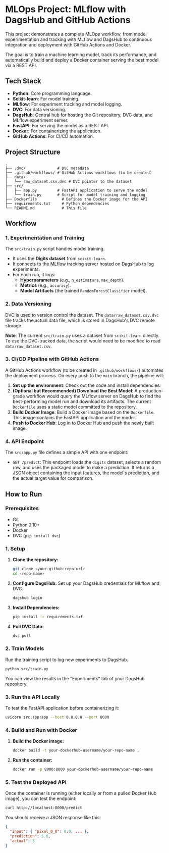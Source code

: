 # MLOps Project: MLflow with DagsHub and GitHub Actions

This project demonstrates a complete MLOps workflow, from model experimentation and tracking with MLflow and DagsHub to continuous integration and deployment with GitHub Actions and Docker.

The goal is to train a machine learning model, track its performance, and automatically build and deploy a Docker container serving the best model via a REST API.

## Tech Stack

*   **Python**: Core programming language.
*   **Scikit-learn**: For model training.
*   **MLflow**: For experiment tracking and model logging.
*   **DVC**: For data versioning.
*   **DagsHub**: Central hub for hosting the Git repository, DVC data, and MLflow experiment server.
*   **FastAPI**: For serving the model as a REST API.
*   **Docker**: For containerizing the application.
*   **GitHub Actions**: For CI/CD automation.

## Project Structure

```
.
├── .dvc/              # DVC metadata
├── .github/workflows/ # GitHub Actions workflows (to be created)
├── data/
│   └── raw_dataset.csv.dvc # DVC pointer to the dataset
├── src/
│   ├── app.py         # FastAPI application to serve the model
│   └── train.py       # Script for model training and logging
├── Dockerfile           # Defines the Docker image for the API
├── requirements.txt     # Python dependencies
└── README.md            # This file
```

## Workflow

### 1. Experimentation and Training

The `src/train.py` script handles model training.

*   It uses the **Digits dataset** from `scikit-learn`.
*   It connects to the MLflow tracking server hosted on DagsHub to log experiments.
*   For each run, it logs:
    *   **Hyperparameters** (e.g., `n_estimators`, `max_depth`).
    *   **Metrics** (e.g., `accuracy`).
    *   **Model Artifacts** (the trained `RandomForestClassifier` model).

### 2. Data Versioning

DVC is used to version control the dataset. The `data/raw_dataset.csv.dvc` file tracks the actual data file, which is stored in DagsHub's DVC remote storage.

**Note**: The current `src/train.py` uses a dataset from `scikit-learn` directly. To use the DVC-tracked data, the script would need to be modified to read `data/raw_dataset.csv`.

### 3. CI/CD Pipeline with GitHub Actions

A GitHub Actions workflow (to be created in `.github/workflows/`) automates the deployment process. On every push to the `main` branch, the pipeline will:

1.  **Set up the environment**: Check out the code and install dependencies.
2.  **(Optional but Recommended) Download the Best Model**: A production-grade workflow would query the MLflow server on DagsHub to find the best-performing model run and download its artifacts. The current `Dockerfile` uses a static model committed to the repository.
3.  **Build Docker Image**: Build a Docker image based on the `Dockerfile`. This image contains the FastAPI application and the model.
4.  **Push to Docker Hub**: Log in to Docker Hub and push the newly built image.

### 4. API Endpoint

The `src/app.py` file defines a simple API with one endpoint:

*   `GET /predict`: This endpoint loads the `digits` dataset, selects a random row, and uses the packaged model to make a prediction. It returns a JSON object containing the input features, the model's prediction, and the actual target value for comparison.

## How to Run

### Prerequisites

*   Git
*   Python 3.10+
*   Docker
*   DVC (`pip install dvc`)

### 1. Setup

1.  **Clone the repository:**
    ```bash
    git clone <your-github-repo-url>
    cd <repo-name>
    ```

2.  **Configure DagsHub:**
    Set up your DagsHub credentials for MLflow and DVC.
    ```bash
    dagshub login
    ```

3.  **Install Dependencies:**
    ```bash
    pip install -r requirements.txt
    ```

4.  **Pull DVC Data:**
    ```bash
    dvc pull
    ```

### 2. Train Models

Run the training script to log new experiments to DagsHub.

```bash
python src/train.py
```

You can view the results in the "Experiments" tab of your DagsHub repository.

### 3. Run the API Locally

To test the FastAPI application before containerizing it:

```bash
uvicorn src.app:app --host 0.0.0.0 --port 8000
```

### 4. Build and Run with Docker

1.  **Build the Docker image:**
    ```bash
    docker build -t your-dockerhub-username/your-repo-name .
    ```

2.  **Run the container:**
    ```bash
    docker run -p 8000:8000 your-dockerhub-username/your-repo-name
    ```

### 5. Test the Deployed API

Once the container is running (either locally or from a pulled Docker Hub image), you can test the endpoint:

```bash
curl http://localhost:8000/predict
```

You should receive a JSON response like this:

```json
{
  "input": { "pixel_0_0": 0.0, ... },
  "prediction": 5.0,
  "actual": 5
}
```